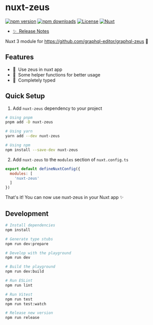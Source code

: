 <!--
Get your module up and running quickly.

Find and replace all on all files (CMD+SHIFT+F):
- Name: nuxt-zeus
- Package name: nuxt-zeus
- Description: My new Nuxt module
-->

# nuxt-zeus

[![npm version][npm-version-src]][npm-version-href]
[![npm downloads][npm-downloads-src]][npm-downloads-href]
[![License][license-src]][license-href]
[![Nuxt][nuxt-src]][nuxt-href]

- [✨ &nbsp;Release Notes](/CHANGELOG.md)
<!-- - [🏀 Online playground](https://stackblitz.com/github/your-org/nuxt-zeus?file=playground%2Fapp.vue) -->
<!-- - [📖 &nbsp;Documentation](https://example.com) -->

Nuxt 3 module for https://github.com/graphql-editor/graphql-zeus 🚀

## Features

<!-- Highlight some of the features your module provide here -->
- 🚀 &nbsp;Use zeus in nuxt app
- 🚀 &nbsp;Some helper functions for better usage
- 🚀 &nbsp;Completely typed

## Quick Setup

1. Add `nuxt-zeus` dependency to your project

```bash
# Using pnpm
pnpm add -D nuxt-zeus

# Using yarn
yarn add --dev nuxt-zeus

# Using npm
npm install --save-dev nuxt-zeus
```

2. Add `nuxt-zeus` to the `modules` section of `nuxt.config.ts`

```js
export default defineNuxtConfig({
  modules: [
    'nuxt-zeus'
  ]
})
```

That's it! You can now use nuxt-zeus in your Nuxt app ✨

## Development

```bash
# Install dependencies
npm install

# Generate type stubs
npm run dev:prepare

# Develop with the playground
npm run dev

# Build the playground
npm run dev:build

# Run ESLint
npm run lint

# Run Vitest
npm run test
npm run test:watch

# Release new version
npm run release
```

<!-- Badges -->
[npm-version-src]: https://img.shields.io/npm/v/nuxt-zeus/latest.svg?style=flat&colorA=18181B&colorB=28CF8D
[npm-version-href]: https://npmjs.com/package/nuxt-zeus

[npm-downloads-src]: https://img.shields.io/npm/dm/nuxt-zeus.svg?style=flat&colorA=18181B&colorB=28CF8D
[npm-downloads-href]: https://npmjs.com/package/nuxt-zeus

[license-src]: https://img.shields.io/npm/l/nuxt-zeus.svg?style=flat&colorA=18181B&colorB=28CF8D
[license-href]: https://npmjs.com/package/nuxt-zeus

[nuxt-src]: https://img.shields.io/badge/Nuxt-18181B?logo=nuxt.js
[nuxt-href]: https://nuxt.com
